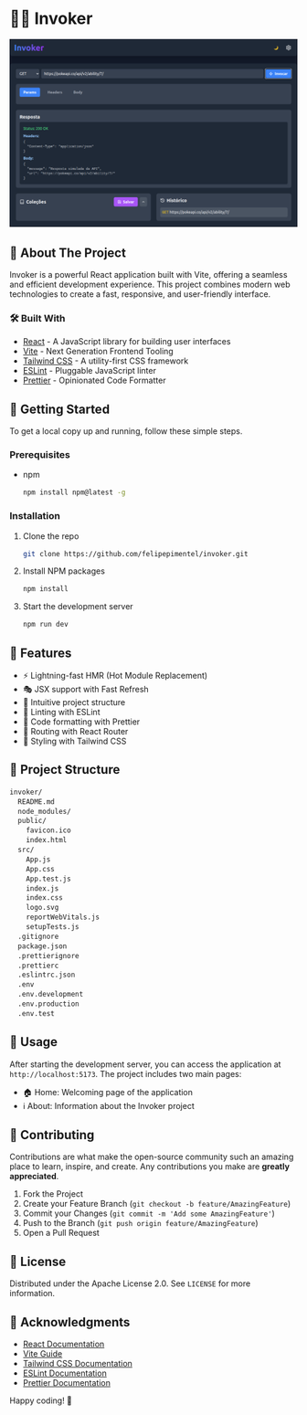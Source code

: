 # 🧙‍♂️ Invoker

![Invoker Home](assets/home.png)

## 🚀 About The Project

Invoker is a powerful React application built with Vite, offering a seamless and efficient development experience. This project combines modern web technologies to create a fast, responsive, and user-friendly interface.

### 🛠️ Built With

- [React](https://reactjs.org/) - A JavaScript library for building user interfaces
- [Vite](https://vitejs.dev/) - Next Generation Frontend Tooling
- [Tailwind CSS](https://tailwindcss.com/) - A utility-first CSS framework
- [ESLint](https://eslint.org/) - Pluggable JavaScript linter
- [Prettier](https://prettier.io/) - Opinionated Code Formatter

## 🏁 Getting Started

To get a local copy up and running, follow these simple steps.

### Prerequisites

- npm

  ```sh
  npm install npm@latest -g
  ```

### Installation

1. Clone the repo

   ```sh
   git clone https://github.com/felipepimentel/invoker.git
   ```

2. Install NPM packages

   ```sh
   npm install
   ```

3. Start the development server

   ```sh
   npm run dev
   ```

## 🎨 Features

- ⚡️ Lightning-fast HMR (Hot Module Replacement)
- 🎭 JSX support with Fast Refresh
- 🦄 Intuitive project structure
- 🧹 Linting with ESLint
- 💅 Code formatting with Prettier
- 🎠 Routing with React Router
- 🌈 Styling with Tailwind CSS

## 📁 Project Structure

```sh
invoker/
  README.md
  node_modules/
  public/
    favicon.ico
    index.html
  src/
    App.js
    App.css
    App.test.js
    index.js
    index.css
    logo.svg
    reportWebVitals.js
    setupTests.js
  .gitignore
  package.json
  .prettierignore
  .prettierc
  .eslintrc.json
  .env
  .env.development
  .env.production
  .env.test
```

## 🚀 Usage

After starting the development server, you can access the application at `http://localhost:5173`. The project includes two main pages:

- 🏠 Home: Welcoming page of the application
- ℹ️ About: Information about the Invoker project

## 🤝 Contributing

Contributions are what make the open-source community such an amazing place to learn, inspire, and create. Any contributions you make are **greatly appreciated**.

1. Fork the Project
2. Create your Feature Branch (`git checkout -b feature/AmazingFeature`)
3. Commit your Changes (`git commit -m 'Add some AmazingFeature'`)
4. Push to the Branch (`git push origin feature/AmazingFeature`)
5. Open a Pull Request

## 📝 License

Distributed under the Apache License 2.0. See `LICENSE` for more information.

## 🙏 Acknowledgments

- [React Documentation](https://reactjs.org/docs/getting-started.html)
- [Vite Guide](https://vitejs.dev/guide/)
- [Tailwind CSS Documentation](https://tailwindcss.com/docs)
- [ESLint Documentation](https://eslint.org/docs/user-guide/getting-started)
- [Prettier Documentation](https://prettier.io/docs/en/index.html)

Happy coding! 🎉